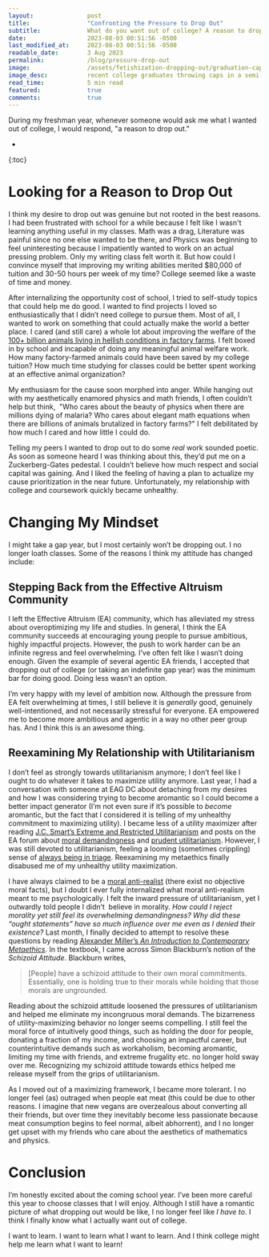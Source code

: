 ```yaml
---
layout:               post
title:                "Confronting the Pressure to Drop Out"
subtitle:             What do you want out of college? A reason to drop out...
date:                 2023-08-03 00:51:56 -0500
last_modified_at:     2023-08-03 00:51:56 -0500
readable_date:        3 Aug 2023
permalink:            /blog/pressure-drop-out
image:                /assets/fetishization-dropping-out/graduation-cap-throw.jpg
image_desc:           recent college graduates throwing caps in a semi-circle in the air
read_time:            5 min read
featured:             true
comments:             true
---
```


During my freshman year, whenever someone would ask me what I wanted out of college, I would respond, "a reason to drop out."

*  
{:toc}

# Looking for a Reason to Drop Out

I think my desire to drop out was genuine but not rooted in the best reasons. I had been frustrated with school for a while because I felt like I wasn't learning anything useful in my classes. Math was a drag, Literature was painful since no one else wanted to be there, and Physics was beginning to feel uninteresting because I impatiently wanted to work on an actual pressing problem. Only my writing class felt worth it. But how could I convince myself that improving my writing abilities merited $80,000 of tuition and 30-50 hours per week of my time? College seemed like a waste of time and money.

After internalizing the opportunity cost of school, I tried to self-study topics that could help me do good. I wanted to find projects I loved so enthusiastically that I didn’t need college to pursue them. Most of all, I wanted to work on something that could actually make the world a better place. I cared (and still care) a whole lot about improving the welfare of the [100+ billion animals living in hellish conditions in factory farms](https://80000hours.org/problem-profiles/factory-farming/). I felt boxed in by school and incapable of doing any meaningful animal welfare work. How many factory-farmed animals could have been saved by my college tuition? How much time studying for classes could be better spent working at an effective animal organization?

My enthusiasm for the cause soon morphed into anger. While hanging out with my aesthetically enamored physics and math friends, I often couldn’t help but think,  "Who cares about the beauty of physics when there are millions dying of malaria? Who cares about elegant math equations when there are billions of animals brutalized in factory farms?" I felt debilitated by how much I cared and how little I could do.

Telling my peers I wanted to drop out to do some *real* work sounded poetic. As soon as someone heard I was thinking about this, they’d put me on a Zuckerberg-Gates pedestal. I couldn’t believe how much respect and social capital was gaining. And I liked the feeling of having a plan to actualize my cause prioritization in the near future. Unfortunately, my relationship with college and coursework quickly became unhealthy.

# Changing My Mindset

I might take a gap year, but I most certainly won’t be dropping out. I no longer loath classes. Some of the reasons I think my attitude has changed include:

## Stepping Back from the Effective Altruism Community

I left the Effective Altruism (EA) community, which has alleviated my stress about overoptimizing my life and studies. In general, I think the EA community succeeds at encouraging young people to pursue ambitious, highly impactful projects. However, the push to work harder can be an infinite regress and feel overwhelming. I’ve often felt like I wasn’t doing enough. Given the example of several agentic EA friends, I accepted that dropping out of college (or taking an indefinite gap year) was the minimum bar for doing good. Doing less wasn’t an option.

I’m very happy with my level of ambition now. Although the pressure from EA felt overwhelming at times, I still believe it is *generally* good, genuinely well-intentioned, and not necessarily stressful for everyone. EA empowered me to become more ambitious and agentic in a way no other peer group has. And I think this is an awesome thing.

## Reexamining My Relationship with Utilitarianism

I don’t feel as strongly towards utilitarianism anymore; I don’t feel like I ought to do whatever it takes to maximize utility anymore. Last year, I had a conversation with someone at EAG DC about detaching from my desires and how I was considering trying to become aromantic so I could become a better impact generator (I’m not even sure if it’s possible to *become* aromantic, but the fact that I considered it is telling of my unhealthy commitment to maximizing utility). I became less of a utility maximizer after reading [J.C. Smart’s Extreme and Restricted Utilitarianism](https://www.jstor.org/stable/2216786) and posts on the EA forum about [moral demandingness](https://forum.effectivealtruism.org/posts/AjxqsDmhGiW9g8ju6/effective-altruism-in-the-garden-of-ends) and [prudent utilitarianism](https://forum.effectivealtruism.org/posts/nvus8kuGxyacyfXeg/naive-vs-prudent-utilitarianism). However, I was still devoted to utilitarianism, feeling a looming (sometimes crippling) sense of [always being in triage](https://mhollyelmoreblog.wordpress.com/2016/08/26/we-are-in-triage-every-second-of-every-day/). Reexamining my metaethics finally disabused me of my unhealthy utility maximization.

I have always claimed to be a [moral anti-realist](https://plato.stanford.edu/entries/moral-anti-realism/) (there exist no objective moral facts), but I doubt I ever fully internalized what moral anti-realism meant to me psychologically. I felt the inward pressure of utilitarianism, yet I outwardly told people I didn’t  believe in morality. *How could I reject morality yet still feel its overwhelming demandingness? Why did these “ought statements” have so much influence over me even as I denied their existence?* Last month, I finally decided to attempt to resolve these questions by reading [Alexander Miller’s *An Introduction to Contemporary Metaethics*](https://www.goodreads.com/book/show/346051.An_Introduction_to_Contemporary_Metaethics). In the textbook, I came across Simon Blackburn’s notion of the *Schizoid Attitude*. Blackburn writes,

> [People] have a schizoid attitude to their own moral commitments. Essentially, one is holding true to their morals while holding that those morals are ungrounded.

Reading about the schizoid attitude loosened the pressures of utilitarianism and helped me eliminate my incongruous moral demands. The bizarreness of utility-maximizing behavior no longer seems compelling. I still feel the moral force of intuitively good things, such as holding the door for people, donating a fraction of my income, and choosing an impactful career, but counterintuitive demands such as workaholism, becoming aromantic, limiting my time with friends, and extreme frugality etc. no longer hold sway over me. Recognizing my schizoid attitude towards ethics helped me release myself from the grips of utilitarianism.

As I moved out of a maximizing framework, I became more tolerant. I no longer feel (as) outraged when people eat meat (this could be due to other reasons. I imagine that new vegans are overzealous about converting all their friends, but over time they inevitably become less passionate because meat consumption begins to feel normal, albeit abhorrent), and I no longer get upset with my friends who care about the aesthetics of mathematics and physics.

# Conclusion

I’m honestly excited about the coming school year. I’ve been more careful this year to choose classes that I will enjoy. Although I still have a romantic picture of what dropping out would be like, I no longer feel like *I have to*. I think I finally know what I actually want out of college.

I want to learn. I want to learn what I want to learn. And I think college might help me learn what I want to learn!
